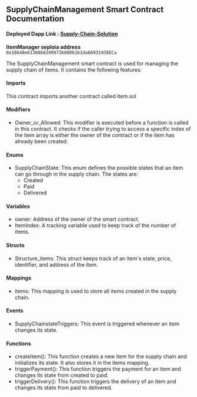 ## SupplyChainManagement Smart Contract Documentation

#### Deployed Dapp Link : [Supply-Chain-Solution]('supply-chain-solution-dacs.vercel.app')

**ItemManager seploia address** ```0x18648e6138868249973b80061b1da6A931938ECa```

The SupplyChainManagement smart contract is used for managing the supply chain of items. It contains the following features:

#### Imports
This contract imports another contract called Item.sol

#### Modifiers
- Owner_or_Allowed: This modifier is executed before a function is called in this contract. It checks if the caller trying to access a specific index of the item array is either the owner of the contract or if the item has already been created.

#### Enums
- SupplyChainState: This enum defines the possible states that an item can go through in the supply chain. The states are: 
    - Created
    - Paid
    - Delivered

#### Variables
- owner: Address of the owner of the smart contract.
- ItemIndex: A tracking variable used to keep track of the number of items.

#### Structs
- Structure_items: This struct keeps track of an item's state, price, identifier, and address of the item.

#### Mappings
- items: This mapping is used to store all items created in the supply chain.

#### Events
- SupplyChainstateTriggers: This event is triggered whenever an item changes its state.

#### Functions
- createItem(): This function creates a new item for the supply chain and initializes its state. It also stores it in the items mapping.
- triggerPayment(): This function triggers the payment for an item and changes its state from created to paid.
- triggerDelivery(): This function triggers the delivery of an item and changes its state from paid to delivered.
